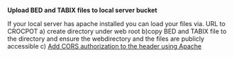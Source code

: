 **Upload BED and TABIX files to local  server bucket**

If your local server has apache installed you can load your files via. URL to CROCPOT a) create directory under web root b)copy BED and TABIX file to the directory and ensure the webdirectory and the files are publicly accessible c) [Add CORS authorization to the header using Apache](https://enable-cors.org/server_apache.html) 
